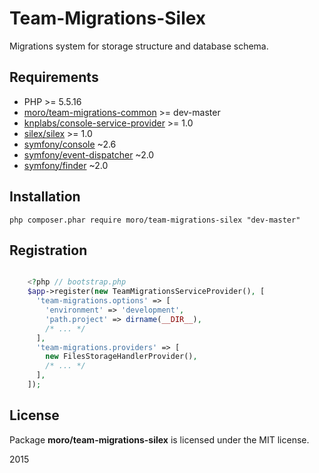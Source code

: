 Team-Migrations-Silex
=====================

Migrations system for storage structure and database schema.

## Requirements
- PHP >= 5.5.16
- [moro/team-migrations-common](https://github.com/Moro4125/team-migrations-common) >= dev-master
- [knplabs/console-service-provider](https://github.com/KnpLabs/ConsoleServiceProvider) >= 1.0
- [silex/silex](https://github.com/silexphp/Silex) >= 1.0
- [symfony/console](https://github.com/symfony/Console) ~2.6
- [symfony/event-dispatcher](https://github.com/symfony/EventDispatcher) ~2.0
- [symfony/finder](https://github.com/symfony/Finder) ~2.0

## Installation
    php composer.phar require moro/team-migrations-silex "dev-master"

## Registration
``` php

    <?php // bootstrap.php
    $app->register(new TeamMigrationsServiceProvider(), [
      'team-migrations.options' => [
        'environment' => 'development',
        'path.project' => dirname(__DIR__),
        /* ... */
      ],
      'team-migrations.providers' => [
        new FilesStorageHandlerProvider(),
        /* ... */
      ],
    ]);

```

## License
Package __moro/team-migrations-silex__ is licensed under the MIT license.

2015